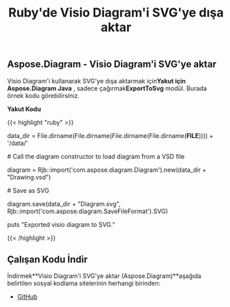 ﻿---
title: Ruby'de Visio Diagram'i SVG'ye dışa aktar
type: docs
weight: 50
url: /tr/java/export-visio-diagram-to-svg-in-ruby/
---
## **Aspose.Diagram - Visio Diagram'i SVG'ye aktar**
 Visio Diagram'i kullanarak SVG'ye dışa aktarmak için**Yakut için Aspose.Diagram Java** , sadece çağırmak**ExportToSvg** modül. Burada örnek kodu görebilirsiniz.

**Yakut Kodu**

{{< highlight "ruby" >}}

 data_dir = File.dirname(File.dirname(File.dirname(File.dirname(__FILE__)))) + '/data/'

\# Call the diagram constructor to load diagram from a VSD file

diagram = Rjb::import('com.aspose.diagram.Diagram').new(data_dir + "Drawing.vsd")

\# Save as SVG

diagram.save(data_dir + "Diagram.svg", Rjb::import('com.aspose.diagram.SaveFileFormat').SVG)

puts "Exported visio diagram to SVG."

{{< /highlight >}}
## **Çalışan Kodu İndir**
 İndirmek**Visio Diagram'i SVG'ye aktar (Aspose.Diagram)**aşağıda belirtilen sosyal kodlama sitelerinin herhangi birinden:

- [GitHub](https://github.com/asposediagram/Aspose.Diagram-for-Java/blob/master/Plugins/Aspose_Diagram_Java_for_Ruby/lib/asposediagramjava/Export/exporttosvg.rb)
